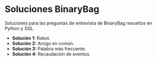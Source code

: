 # Soluciones BinaryBag

Soluciones para las preguntas de entrevista de BinaryBag resueltos en Python y SQL.

* **Solución 1:**  Robot.
* **Solución 2:**  Amigo en común.
* **Solución 3:**  Palabra más frecuente.
* **Solución 4:**  Recaudación de eventos.

